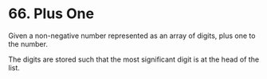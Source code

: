 # 66. Plus One
Given a non-negative number represented as an array of digits, plus one to the number.

The digits are stored such that the most significant digit is at the head of the list.